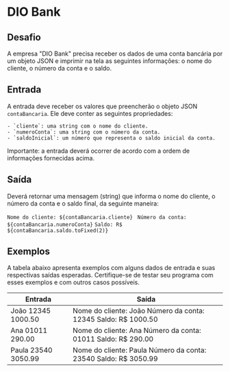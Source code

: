 # DIO Bank

## Desafio

A empresa "DIO Bank" precisa receber os dados de uma conta bancária por um objeto JSON e imprimir na tela as seguintes informações: o nome do cliente, o número da conta e o saldo. 

## Entrada

A entrada deve receber os valores que preencherão o objeto JSON `contaBancaria`. Ele deve conter as seguintes propriedades:

    - `cliente`: uma string com o nome do cliente.
    - `numeroConta`: uma string com o número da conta.
    - `saldoInicial`: um número que representa o saldo inicial da conta.

Importante: a entrada deverá ocorrer de acordo com a ordem de informações fornecidas acima.

## Saída

Deverá retornar uma mensagem (string) que informa o nome do cliente, o número da conta e o saldo final, da seguinte maneira:

 `Nome do cliente: ${contaBancaria.cliente} `
 `Número da conta: ${contaBancaria.numeroConta}`
 `Saldo: R$ ${contaBancaria.saldo.toFixed(2)}`

## Exemplos

A tabela abaixo apresenta exemplos com alguns dados de entrada e suas respectivas saídas esperadas. Certifique-se de testar seu programa com esses exemplos e com outros casos possíveis.

| Entrada 	    | Saída         |
| ------------- | ------------- |
| João 12345 1000.50 | Nome do cliente: João Número da conta: 12345 Saldo: R$ 1000.50 |
Ana 01011 290.00  |	Nome do cliente: Ana Número da conta: 01011 Saldo: R$ 290.00 |
| Paula 23540 3050.99  |	Nome do cliente: Paula Número da conta: 23540 Saldo: R$ 3050.99 |